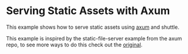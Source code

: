 # Serving Static Assets with Axum

This example shows how to serve static assets using [axum](https://github.com/tokio-rs/axum) and shuttle.

This example is inspired by the static-file-server example from the axum repo, to see more ways to do this check out the [original](https://github.com/tokio-rs/axum/blob/main/examples/static-file-server/src/main.rs).

